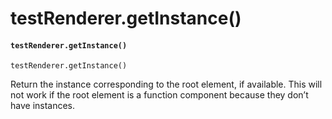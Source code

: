 # testRenderer.getInstance()

#### `testRenderer.getInstance()` <a href="#testrenderergetinstance" id="testrenderergetinstance"></a>

```
testRenderer.getInstance()
```

Return the instance corresponding to the root element, if available. This will not work if the root element is a function component because they don’t have instances.
